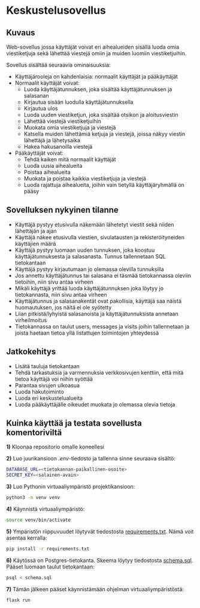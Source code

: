 # Keskustelusovellus

## Kuvaus

Web-sovellus jossa käyttäjät voivat eri aihealueiden sisällä luoda omia viestiketjuja sekä lähettää viestejä omiin ja muiden luomiin viestiketjuihin. 

Sovellus sisältää seuraavia ominaisuuksia:
- Käyttäjärooleja on kahdenlaisia: normaalit käyttäjät ja pääkäyttäjät
- Normaalit käyttäjät voivat:
  - Luoda käyttäjätunnuksen, joka sisältää käyttäjätunnuksen ja salasanan
  - Kirjautua sisään luodulla käyttäjätunnuksella
  - Kirjautua ulos
  - Luoda uuden viestiketjun, joka sisältää otsikon ja aloitusviestin
  - Lähettää viestejä viestiketjuihin
  - Muokata omia viestiketjuja ja viestejä
  - Katsella muiden lähettämiä ketjuja ja viestejä, joissa näkyy viestin lähettäjä ja lähetysaika
  - Hakea hakusanoilla viestejä
- Pääkäyttäjät voivat:
  - Tehdä kaiken mitä normaalit käyttäjät
  - Luoda uusia aihealueita
  - Poistaa aihealueita
  - Muokata ja poistaa kaikkia viestiketjuja ja viestejä
  - Luoda rajattuja aihealueita, joihin vain tietyllä käyttäjäryhmällä on pääsy

## Sovelluksen nykyinen tilanne

- Käyttäjä pystyy etusivulla näkemään lähetetyt viestit sekä niiden lähettäjän ja ajan
- Käyttäjä näkee etusivulla viestien, sivulatausten ja rekisteröityneiden käyttäjien määrä
- Käyttäjä pystyy luomaan uuden tunnuksen, joka koostuu käyttäjätunnuksesta ja salasanasta. Tunnus tallennetaan SQL tietokantaan
- Käyttäjä pystyy kirjautumaan jo olemassa olevilla tunnuksilla
- Jos annettu käyttäjätunnus tai salasana ei täsmää tietokannassa oleviin tietoihin, niin sivu antaa virheen
- Mikäli käyttäjä yrittää luoda käyttäjätunnuksen joka löytyy jo tietokannasta, niin sivu antaa virheen
- Käyttäjätunnus ja salasanakentät ovat pakollisia, käyttäjä saa näistä huomautuksen, jos näitä ei ole syötetty
- Liian pitkistä/lyhyistä salasanoista ja käyttäjätunnuksista annetaan virheilmoitus
- Tietokannassa on taulut users, messages ja visits joihin tallennetaan ja joista haetaan tietoa yllä listattujen toimintojen yhteydessä

## Jatkokehitys

- Lisätä tauluja tietokantaan
- Tehdä tarkastuksia ja varmennuksia verkkosivujen kenttiin, että mitä tietoa käyttäjä voi niihin syöttää
- Parantaa sivujen ulkoasua
- Luoda hakutoiminto
- Luoda eri keskustelualueita
- Luoda pääkäyttäjälle oikeudet muokata jo olemassa olevia tietoja

## Kuinka käyttää ja testata sovellusta komentoriviltä

**1)** Kloonaa repositorio omalle koneellesi

**2)** Luo juurikansioon *.env*-tiedosto ja tallenna sinne seuraava sisältö: 
```bash
DATABASE_URL=<tietokannan-paikallinen-osoite>
SECRET_KEY=<salainen-avain>
```

**3)** Luo Pythonin virtuaaliympäristö projektikansioon:

```bash
python3 -m venv venv
```

**4)** Käynnistä virtuaaliympäristö:

```bash
source venv/bin/activate
```

**5)** Ympäristön riippuvuudet löytyvät tiedostosta [requirements.txt](./requirements.txt). 
Nämä voit asentaa kerralla:

```bash
pip install -r requirements.txt
```

**6)** Käytössä on Postgres-tietokanta. Skeema löytyy tiedostosta [schema.sql](./schema.sql). Pääset luomaan taulut tietokantaan:

```bash
psql < schema.sql
```

**7)** Tämän jälkeen pääset käynnistämään ohjelman virtuaaliympäristöstä:

```bash
flask run